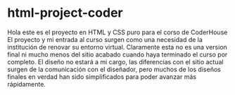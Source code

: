 # html-project-coder
Hola este es el proyecto en HTML y CSS puro para el corso de CoderHouse
El proyecto y mi entrada al curso surgen como una necesidad de la institución de renovar su entorno virtual. Claramente esta no es una version final ni mucho menos del sitio acabado cuando haya terminado el curso por completo. El diseño no estará a mi cargo, las diferencias con el sitio actual surgen de la comunicación con el diseñador, pero muchos de los diseños finales en verdad han sido simplificados para poder avanzar más rápidamente.
